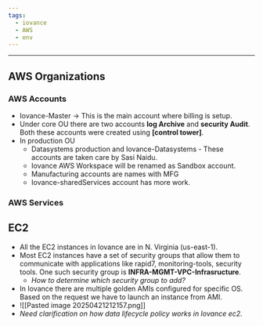 ```yaml
---
tags:
  - iovance
  - AWS
  - env
---
```

---
## AWS Organizations
### AWS Accounts
- Iovance-Master -> This is the main account where billing is setup.
- Under core OU there are two accounts **log Archive** and **security Audit**. Both these accounts were created using **[control tower]**.
- In production OU
	- Datasystems production and Iovance-Datasystems - These accounts are taken care by Sasi Naidu.
	- Iovance AWS Workspace will be renamed as Sandbox account.
	- Manufacturing accounts are names with MFG
	- Iovance-sharedServices account has more work.
### AWS Services


## EC2
- All the EC2 instances in Iovance are in N. Virginia (us-east-1).
- Most EC2 instances have a set of security groups that allow them to communicate with applications like rapid7, monitoring-tools, security tools. One such security group is **INFRA-MGMT-VPC-Infrasructure**.
	- *How to determine which security group to add?*
- In Iovance there are multiple golden AMIs configured for specific OS. Based on the request we have to launch an instance from AMI.
- 
	![[Pasted image 20250421212157.png]]
- *Need clarification on how data lifecycle policy works in Iovance ec2.*